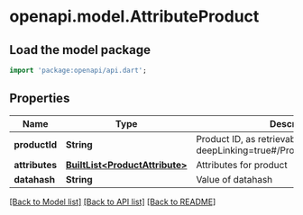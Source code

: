 # openapi.model.AttributeProduct

## Load the model package
```dart
import 'package:openapi/api.dart';
```

## Properties
Name | Type | Description | Notes
------------ | ------------- | ------------- | -------------
**productId** | **String** | Product ID, as retrievable from <a href=\"?deepLinking=true#/Product/Get\">/api/Product</a> | [optional] 
**attributes** | [**BuiltList&lt;ProductAttribute&gt;**](ProductAttribute.md) | Attributes for product | [optional] 
**datahash** | **String** | Value of datahash | [optional] 

[[Back to Model list]](../README.md#documentation-for-models) [[Back to API list]](../README.md#documentation-for-api-endpoints) [[Back to README]](../README.md)


